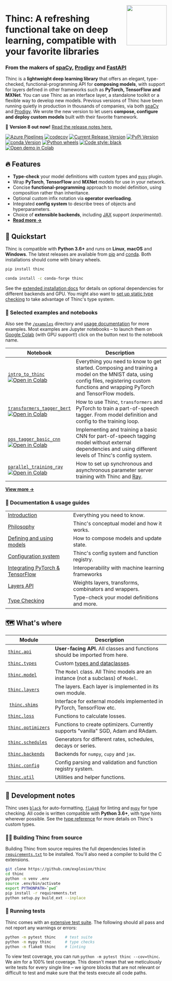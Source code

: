 <a href="https://explosion.ai"><img src="https://explosion.ai/assets/img/logo.svg" width="125" height="125" align="right" /></a>

# Thinc: A refreshing functional take on deep learning, compatible with your favorite libraries

### From the makers of [spaCy](https://spacy.io), [Prodigy](https://prodi.gy) and [FastAPI](https://fastapi.tiangolo.com)

Thinc is a **lightweight deep learning library** that offers an elegant,
type-checked, functional-programming API for **composing models**, with support
for layers defined in other frameworks such as **PyTorch, TensorFlow and MXNet**. You
can use Thinc as an interface layer, a standalone toolkit or a flexible way to
develop new models. Previous versions of Thinc have been running quietly in
production in thousands of companies, via both [spaCy](https://spacy.io) and
[Prodigy](https://prodi.gy). We wrote the new version to let users **compose,
configure and deploy custom models** built with their favorite framework.

🔮 **Version 8 out now!** [Read the release notes here.](https://github.com/explosion/thinc/releases/)

[![Azure Pipelines](https://img.shields.io/azure-devops/build/explosion-ai/public/7/master.svg?logo=azure-pipelines&style=flat-square)](https://dev.azure.com/explosion-ai/public/_build?definitionId=7)
[![codecov](https://img.shields.io/codecov/c/gh/explosion/thinc?logo=codecov&logoColor=white&style=flat-square)](https://codecov.io/gh/explosion/thinc)
[![Current Release Version](https://img.shields.io/github/release/explosion/thinc.svg?style=flat-square&logo=github)](https://github.com/explosion/thinc/releases)
[![PyPi Version](https://img.shields.io/pypi/v/thinc.svg?style=flat-square&logo=pypi&logoColor=white)](https://pypi.python.org/pypi/thinc)
[![conda Version](https://img.shields.io/conda/vn/conda-forge/thinc.svg?style=flat-square&logo=conda-forge&logoColor=white)](https://anaconda.org/conda-forge/thinc)
[![Python wheels](https://img.shields.io/badge/wheels-%E2%9C%93-4c1.svg?longCache=true&style=flat-square&logo=python&logoColor=white)](https://github.com/explosion/wheelwright/releases)
[![Code style: black](https://img.shields.io/badge/code%20style-black-000000.svg?style=flat-square)](https://github.com/ambv/black)
[![Open demo in Colab][colab]][intro_to_thinc_colab]

## 🔥 Features

- **Type-check** your model definitions with custom types and [`mypy`](https://mypy.readthedocs.io/en/latest/) plugin.
- Wrap **PyTorch**, **TensorFlow** and **MXNet** models for use in your network.
- Concise **functional-programming** approach to model definition, using composition rather than inheritance.
- Optional custom infix notation via **operator overloading**.
- Integrated **config system** to describe trees of objects and hyperparameters.
- Choice of **extensible backends**, including [JAX](https://github.com/google/jax) support _(experimental)_.
- **[Read more &rarr;](https://thinc.ai/docs)**

## 🚀 Quickstart

Thinc is compatible with **Python 3.6+** and runs on **Linux**,
**macOS** and **Windows**. The latest releases are available from
[pip](https://pypi.python.org/pypi/thinc) and
[conda](https://anaconda.org/conda-forge/thinc). Both installations should come
with binary wheels.

```bash
pip install thinc
```

```bash
conda install -c conda-forge thinc
```

See the [extended installation docs](https://thinc.ai/docs/install#extended) for details on optional dependencies for different backends and GPU. You might also want to [set up static type checking](https://thinc.ai/docs/install#type-checking) to take advantage of Thinc's type system.

### 📓 Selected examples and notebooks

Also see the [`/examples`](examples) directory and [usage documentation](https://thinc.ai/docs) for more examples. Most examples are Jupyter notebooks – to launch them on [Google Colab](https://colab.research.google.com) (with GPU support!) click on the button next to the notebook name.

| Notebook                                                                                                              | Description                                                                                                                                                                                |
| --------------------------------------------------------------------------------------------------------------------- | ------------------------------------------------------------------------------------------------------------------------------------------------------------------------------------------ |
| [`intro_to_thinc`][intro_to_thinc]<br />[![Open in Colab][colab]][intro_to_thinc_colab]                               | Everything you need to know to get started. Composing and training a model on the MNIST data, using config files, registering custom functions and wrapping PyTorch and TensorFlow models. |
| [`transformers_tagger_bert`][transformers_tagger_bert]<br />[![Open in Colab][colab]][transformers_tagger_bert_colab] | How to use Thinc, `transformers` and PyTorch to train a part-of-speech tagger. From model definition and config to the training loop.                                                      |
| [`pos_tagger_basic_cnn`][pos_tagger_basic_cnn]<br />[![Open in Colab][colab]][pos_tagger_basic_cnn_colab]             | Implementing and training a basic CNN for part-of-speech tagging model without external dependencies and using different levels of Thinc's config system.                                  |
| [`parallel_training_ray`][parallel_training_ray]<br />[![Open in Colab][colab]][parallel_training_ray_colab]          | How to set up synchronous and asynchronous parameter server training with Thinc and [Ray](https://ray.readthedocs.io/en/latest/).                                                          |

**[View more &rarr;](examples)**

[colab]: https://gistcdn.githack.com/ines/dcf354aa71a7665ae19871d7fd14a4e0/raw/461fc1f61a7bc5860f943cd4b6bcfabb8c8906e7/colab-badge.svg
[intro_to_thinc]: examples/00_intro_to_thinc.ipynb
[intro_to_thinc_colab]: https://colab.research.google.com/github/explosion/thinc/examples/00_intro_to_thinc.ipynb
[transformers_tagger_bert]: examples/02_transformers_tagger_bert.ipynb
[transformers_tagger_bert_colab]: https://colab.research.google.com/github/explosion/thinc/examples/02_transformers_tagger_bert.ipynb
[pos_tagger_basic_cnn]: examples/03_pos_tagger_basic_cnn.ipynb
[pos_tagger_basic_cnn_colab]: https://colab.research.google.com/github/explosion/thinc/examples/03_pos_tagger_basic_cnn.ipynb
[parallel_training_ray]: examples/04_parallel_training_ray.ipynb
[parallel_training_ray_colab]: https://colab.research.google.com/github/explosion/thinc/examples/04_parallel_training_ray.ipynb

### 📖 Documentation & usage guides

|                                                                            |                                                       |
| -------------------------------------------------------------------------- | ----------------------------------------------------- |
| [Introduction](https://thinc.ai/docs)                                      | Everything you need to know.                          |
| [Philosophy](https://thinc.ai/docs/concept)                                | Thinc's conceptual model and how it works.            |
| [Defining and using models](https://thinc.ai/docs/usage-models)            | How to compose models and update state.               |  |
| [Configuration system](https://thinc.ai/docs/usage-config)                 | Thinc's config system and function registry.          |
| [Integrating PyTorch & TensorFlow](https://thinc.ai/docs/usage-frameworks) | Interoperability with machine learning frameworks     |
| [Layers API](https://thinc.ai/docs/api-layers)                             | Weights layers, transforms, combinators and wrappers. |
| [Type Checking](https://thinc.ai/usage-type-checking)                      | Type-check your model definitions and more.           |

## 🗺 What's where

| Module                                    | Description                                                                       |
| ----------------------------------------- | --------------------------------------------------------------------------------- |
| [`thinc.api`](thinc/api.py)               | **User-facing API.** All classes and functions should be imported from here.      |
| [`thinc.types`](thinc/types.py)           | Custom [types and dataclasses](https://thinc.ai/docs/api-types).                  |
| [`thinc.model`](thinc/model.py)           | The `Model` class. All Thinc models are an instance (not a subclass) of `Model`.  |
| [`thinc.layers`](thinc/layers)            | The layers. Each layer is implemented in its own module.                          |
|  [`thinc.shims`](thinc/shims)             | Interface for external models implemented in PyTorch, TensorFlow etc.             |
| [`thinc.loss`](thinc/loss.py)             | Functions to calculate losses.                                                    |
| [`thinc.optimizers`](thinc/optimizers.py) | Functions to create optimizers. Currently supports "vanilla" SGD, Adam and RAdam. |
| [`thinc.schedules`](thinc/schedules.py)   | Generators for different rates, schedules, decays or series.                      |
| [`thinc.backends`](thinc/backends.py)     | Backends for `numpy`, `cupy` and `jax`.                                           |
| [`thinc.config`](thinc/config.py)         | Config parsing and validation and function registry system.                       |
| [`thinc.util`](thinc/util.py)             | Utilities and helper functions.                                                   |

## 🐍 Development notes

Thinc uses [`black`](https://github.com/psf/black) for auto-formatting, [`flake8`](http://flake8.pycqa.org/en/latest/) for linting and [`mypy`](https://mypy.readthedocs.io/en/latest/) for type checking. All code is written compatible with **Python 3.6+**, with type hints wherever possible. See the [type reference](https://thinc.ai/docs/api-types) for more details on Thinc's custom types.

### 👷‍♀️ Building Thinc from source

Building Thinc from source requires the full dependencies listed in [`requirements.txt`](requirements.txt) to be installed. You'll also need a compiler to build the C extensions.

```bash
git clone https://github.com/explosion/thinc
cd thinc
python -m venv .env
source .env/bin/activate
export PYTHONPATH=`pwd`
pip install -r requirements.txt
python setup.py build_ext --inplace
```

### 🚦 Running tests

Thinc comes with an [extensive test suite](thinc/tests). The following should all pass and not report any warnings or errors:

```bash
python -m pytest thinc    # test suite
python -m mypy thinc      # type checks
python -m flake8 thinc    # linting
```

To view test coverage, you can run `python -m pytest thinc --cov=thinc`. We aim for a 100% test coverage. This doesn't mean that we meticulously write tests for every single line – we ignore blocks that are not relevant or difficult to test and make sure that the tests execute all code paths.
